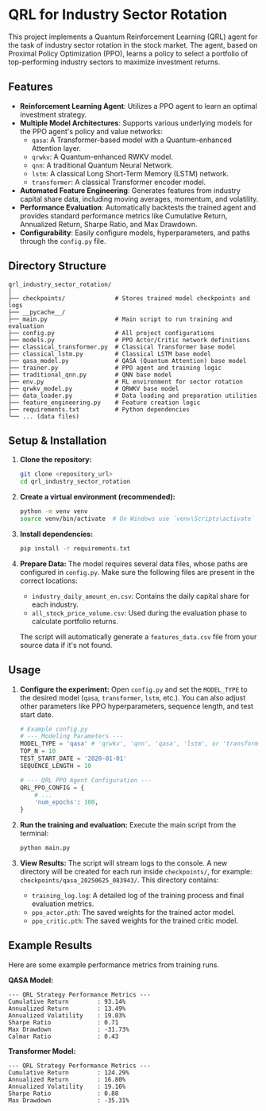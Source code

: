 # QRL for Industry Sector Rotation

This project implements a Quantum Reinforcement Learning (QRL) agent for the task of industry sector rotation in the stock market. The agent, based on Proximal Policy Optimization (PPO), learns a policy to select a portfolio of top-performing industry sectors to maximize investment returns.

## Features

- **Reinforcement Learning Agent**: Utilizes a PPO agent to learn an optimal investment strategy.
- **Multiple Model Architectures**: Supports various underlying models for the PPO agent's policy and value networks:
    - `qasa`: A Transformer-based model with a Quantum-enhanced Attention layer.
    - `qrwkv`: A Quantum-enhanced RWKV model.
    - `qnn`: A traditional Quantum Neural Network.
    - `lstm`: A classical Long Short-Term Memory (LSTM) network.
    - `transformer`: A classical Transformer encoder model.
- **Automated Feature Engineering**: Generates features from industry capital share data, including moving averages, momentum, and volatility.
- **Performance Evaluation**: Automatically backtests the trained agent and provides standard performance metrics like Cumulative Return, Annualized Return, Sharpe Ratio, and Max Drawdown.
- **Configurability**: Easily configure models, hyperparameters, and paths through the `config.py` file.

## Directory Structure

```
qrl_industry_sector_rotation/
│
├── checkpoints/              # Stores trained model checkpoints and logs
├── __pycache__/
├── main.py                   # Main script to run training and evaluation
├── config.py                 # All project configurations
├── models.py                 # PPO Actor/Critic network definitions
├── classical_transformer.py  # Classical Transformer base model
├── classical_lstm.py         # Classical LSTM base model
├── qasa_model.py             # QASA (Quantum Attention) base model
├── trainer.py                # PPO agent and training logic
├── traditional_qnn.py        # QNN base model
├── env.py                    # RL environment for sector rotation
├── qrwkv_model.py            # QRWKV base model
├── data_loader.py            # Data loading and preparation utilities
├── feature_engineering.py    # Feature creation logic
├── requirements.txt          # Python dependencies
└── ... (data files)
```

## Setup & Installation

1.  **Clone the repository:**
    ```bash
    git clone <repository_url>
    cd qrl_industry_sector_rotation
    ```

2.  **Create a virtual environment (recommended):**
    ```bash
    python -m venv venv
    source venv/bin/activate  # On Windows use `venv\Scripts\activate`
    ```

3.  **Install dependencies:**
    ```bash
    pip install -r requirements.txt
    ```

4.  **Prepare Data:**
    The model requires several data files, whose paths are configured in `config.py`. Make sure the following files are present in the correct locations:
    - `industry_daily_amount_en.csv`: Contains the daily capital share for each industry.
    - `all_stock_price_volume.csv`: Used during the evaluation phase to calculate portfolio returns.
    
    The script will automatically generate a `features_data.csv` file from your source data if it's not found.

## Usage

1.  **Configure the experiment:**
    Open `config.py` and set the `MODEL_TYPE` to the desired model (`qasa`, `transformer`, `lstm`, etc.). You can also adjust other parameters like PPO hyperparameters, sequence length, and test start date.

    ```python
    # Example config.py
    # --- Modeling Parameters ---
    MODEL_TYPE = 'qasa' # 'qrwkv', 'qnn', 'qasa', 'lstm', or 'transformer'
    TOP_N = 10
    TEST_START_DATE = '2020-01-01'
    SEQUENCE_LENGTH = 10
    
    # --- QRL PPO Agent Configuration ---
    QRL_PPO_CONFIG = {
        # ...
        'num_epochs': 100,
    }
    ```

2.  **Run the training and evaluation:**
    Execute the main script from the terminal:
    ```bash
    python main.py
    ```

3.  **View Results:**
    The script will stream logs to the console. A new directory will be created for each run inside `checkpoints/`, for example: `checkpoints/qasa_20250625_083943/`. This directory contains:
    - `training_log.log`: A detailed log of the training process and final evaluation metrics.
    - `ppo_actor.pth`: The saved weights for the trained actor model.
    - `ppo_critic.pth`: The saved weights for the trained critic model.

## Example Results

Here are some example performance metrics from training runs.

**QASA Model:**
```
--- QRL Strategy Performance Metrics ---
Cumulative Return        : 93.14%
Annualized Return        : 13.49%
Annualized Volatility    : 19.03%
Sharpe Ratio             : 0.71
Max Drawdown             : -31.73%
Calmar Ratio             : 0.43
```

**Transformer Model:**
```
--- QRL Strategy Performance Metrics ---
Cumulative Return        : 124.29%
Annualized Return        : 16.80%
Annualized Volatility    : 19.16%
Sharpe Ratio             : 0.88
Max Drawdown             : -35.31%
``` 